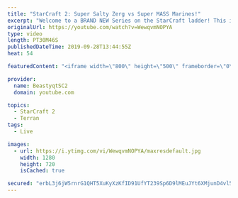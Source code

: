 ```yaml
---
title: "StarCraft 2: Super Salty Zerg vs Super MASS Marines!"
excerpt: "Welcome to a BRAND NEW Series on the StarCraft ladder! This is the \"Mass Marines to Grandmaster\" challenge, where the only attacking unit that I'm allowed to make is Marines - and that's it! I am allowed to make Medivacs just so that the gaemplay is not too monotonous, but I believe I could even make"
originalUrl: https://youtube.com/watch?v=WewqvmNOPYA
type: video
length: PT30M46S
publishedDateTime: 2019-09-28T13:44:55Z
heat: 54

featuredContent: "<iframe width=\"800\" height=\"500\" frameborder=\"0\" src=\"https://www.youtube.com/embed/WewqvmNOPYA\" allow=\"accelerometer; autoplay; encrypted-media; gyroscope; picture-in-picture\" allowfullscreen></iframe>"

provider:
  name: BeastyqtSC2
  domain: youtube.com

topics:
  - StarCraft 2
  - Terran
tags:
  - Live

images:
  - url: https://i.ytimg.com/vi/WewqvmNOPYA/maxresdefault.jpg
    width: 1280
    height: 720
    isCached: true

secured: "erbL3j6jW5rnrG1QHT5XuKyXzKfID91UfYT239Sp6D9lMEuJYt6XMjunD4vl5aOzlVinvaG5VDxAo5j1Q03nLj5gLFXiZpjk9NzNIFwtqKZZ7xBJZ/2Jop++Wsl9h1ZrzYWBcXVbLSApC/Ln73hFv6mKtcaAc7wknnK3rlkbofQDwGhE/8CLUd+p8NKC8vheZrxbDisSLojHUugPRLfc91bYU7AGg6Z0SJoMj88Ke4SAQE0FysNsn16lXaGRmo9zZin4yQ163UfefhTjmb8Ykm2Gc66U6yeB0jtzRv2XN90QjkkFq8rRfrGUgbH6QMi4Bqg5Kb6aEClreRPa0mcl2Ln7GPmFO8GKHH2hbnOgLLyi3jANiY5udY+jQB6VMGD+tlArEL9k1sVUCfK8QjHH4TA+8A4jggoiFAgNeidveg4=;nZ8yjae8/VoNpMg5eamiqQ=="
---
```


